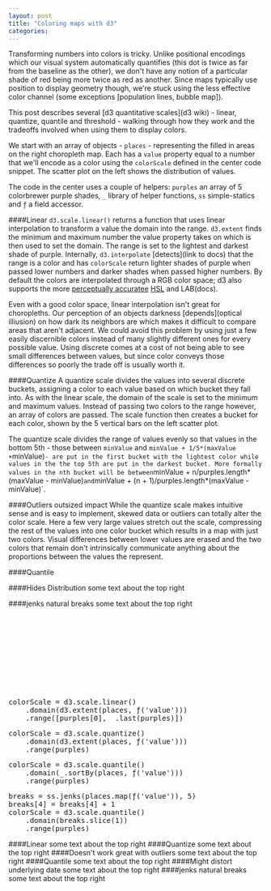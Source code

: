 ```yaml
---
layout: post
title: "Coloring maps with d3"
categories: 
---
```


<link rel="stylesheet" type="text/css" href="/javascripts/posts/mapColor/style.css">

Transforming numbers into colors is tricky. Unlike positional encodings which our visual system automatically quantifies (this dot is twice as far from the baseline as the other), we don't have any notion of a particular shade of red being more twice as red as another. Since maps typically use position to display geometry though, we're stuck using the less effective color channel (some exceptions [population lines, bubble map]).

This post describes several [d3 quantitative scales](d3 wiki) - linear, quantize, quantile and threshold - walking through how they work and the tradeoffs involved when using them to display colors. 

We start with an array of objects - `places` - representing the filled in areas on the right choropleth map. Each has a `value` property equal to a number that we'll encode as a color using the `colorScale` defined in the center code snippet. The scatter plot on the left shows the distribution of values. 

The code in the center uses a couple of helpers: `purples` an array of 5 colorbrewer purple shades, `_` library of helper functions, `ss` simple-statics and `ƒ` a field accessor. 


####Linear
`d3.scale.linear()` returns a function that uses linear interpolation to transform a value the domain into the range. `d3.extent` finds the minimum and maximum number the value property takes on which is then used to set the domain. The range is set to the lightest and darkest shade of purple. Internally, `d3.interpolate` [detects](link to docs) that the range is a color and has `colorScale` return lighter shades of purple when passed lower numbers and darker shades when passed higher numbers. By default the colors are interpolated through a RGB color space; d3 also supports the more [perceptually accuratee](simmons?) [HSL](docs) and LAB(docs). 

Even with a good color space, linear interpolation isn't great for choropleths. Our perception of an objects darkness [depends](optical illiusion) on how dark its neighbors are which makes it difficult to compare areas that aren't adjacent. We could avoid this problem by using just a few easily discernible colors instead of many slightly different ones for every possible value. Using discrete comes at a cost of not being able to see small differences between values, but since color conveys those differences so poorly the trade off is usually worth it. 

####Quantize
A quantize scale divides the values into several discrete buckets, assigning a color to each value based on which bucket they fall into. As with the linear scale, the domain of the scale is set to the minimum and maximum values. Instead of passing two colors to the range however, an array of colors are passed. The scale function then creates a bucket for each color, shown by the 5 vertical bars on the left scatter plot. 

The quantize scale divides the range of values evenly so that values in the bottom 5th - those between `minValue` and `minValue + 1/5*(maxValue +`minValue)` - are put in the first bucket with the lightest color while values in the the top 5th are put in the darkest bucket. More formally values in the nth bucket will be between `minValue + n/purples.length*(maxValue - minValue)` and `minValue + (n + 1)/purples.length*(maxValue - minValue)`.

####Outliers outsized impact
While the quantize scale makes intuitive sense and is easy to implement, skewed data or outliers can totally alter the color scale. Here a few very large values stretch out the scale, compressing the rest of the values into one color bucket which results in a map with just two colors. Visual differences between lower values are erased and the two colors that remain don't intrinsically communicate anything about the proportions between the values the represent.

####Quantile


####Hides Distribution
some text about the top right

####jenks natural breaks
some text about the top right


<div id='container'>
  <div id='overlay'>
    <svg></svg>
    <div id='color-code'>
      <div id='gradient'>
<pre>
colorScale = d3.scale.linear()
    .domain(d3.extent(places, ƒ('value')))
    .range([purples[0], _.last(purples)])
</pre>
      </div>
      <div id='quantize'>
<pre>
colorScale = d3.scale.quantize()
    .domain(d3.extent(places, ƒ('value')))
    .range(purples)
</pre>
      </div>
      <div id='quantile'>
<pre>
colorScale = d3.scale.quantile()
    .domain(_.sortBy(places, ƒ('value')))
    .range(purples)
</pre>
      </div>
      <div id='jenks'>
<pre>
breaks = ss.jenks(places.map(ƒ('value')), 5)
breaks[4] = breaks[4] + 1
colorScale = d3.scale.quantile()
    .domain(breaks.slice(1))
    .range(purples)
</pre>
      </div>
    </div>
  </div>
</div>
<div id='overlay-space'></div>

<span class='scroll-section'>
  ####Linear</h1>
  some text about the top right
</span>

<span class='scroll-section'>
  ####Quantize</h1>
  some text about the top right
</span>

<span class='scroll-section'>
  ####Doesn't work great with outliers</h1>
  some text about the top right
</span>

<span class='scroll-section'>
  ####Quantile</h1>
  some text about the top right
</span>

<span class='scroll-section'>
  ####Might distort underlying date</h1>
  some text about the top right
</span>

<span class='scroll-section'>
  ####jenks natural breaks</h1>
  some text about the top right
</span>

<div id='bot-padding'></div>


<script src="/javascripts/libs/d3.4.11.js" type="text/javascript"></script>
<script src="/javascripts/libs/lodash.js" type="text/javascript"></script>
<script src="/javascripts/libs/gscroll-0.1.js" type="text/javascript"></script>
<script src="/javascripts/libs/simple-statistics.js" type="text/javascript"></script>
<script src="/javascripts/posts/negBarTransition/lib.js" type="text/javascript"></script>

<script src="/javascripts/posts/mapColor/script.js" type="text/javascript"></script>

